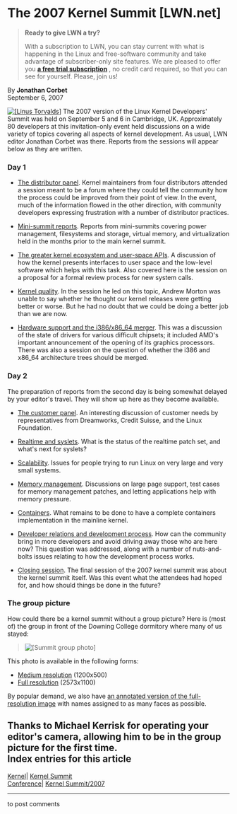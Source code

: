 # The 2007 Kernel Summit [LWN.net]

> **Ready to give LWN a try?**
> 
> With a subscription to LWN, you can stay current with what is happening in the Linux and free-software community and take advantage of subscriber-only site features. We are pleased to offer you **[a free trial subscription](https://lwn.net/Promo/nst-trial/claim)** , no credit card required, so that you can see for yourself. Please, join us! 

By **Jonathan Corbet**  
September 6, 2007 

[![\[Linus Torvalds\]](https://static.lwn.net/images/conf/lce2007/lt-sm.jpg)](/Articles/248282/) The 2007 version of the Linux Kernel Developers' Summit was held on September 5 and 6 in Cambridge, UK. Approximately 80 developers at this invitation-only event held discussions on a wide variety of topics covering all aspects of kernel development. As usual, LWN editor Jonathan Corbet was there. Reports from the sessions will appear below as they are written. 

### Day 1

  * [The distributor panel](/Articles/248195/). Kernel maintainers from four distributors attended a session meant to be a forum where they could tell the community how the process could be improved from their point of view. In the event, much of the information flowed in the other direction, with community developers expressing frustration with a number of distributor practices. 

  * [Mini-summit reports](/Articles/248343/). Reports from mini-summits covering power management, filesystems and storage, virtual memory, and virtualization held in the months prior to the main kernel summit. 

  * [The greater kernel ecosystem and user-space APIs](/Articles/248376/). A discussion of how the kernel presents interfaces to user space and the low-level software which helps with this task. Also covered here is the session on a proposal for a formal review process for new system calls. 

  * [Kernel quality](/Articles/248388/). In the session he led on this topic, Andrew Morton was unable to say whether he thought our kernel releases were getting better or worse. But he had no doubt that we could be doing a better job than we are now. 

  * [Hardware support and the i386/x86_64 merger](/Articles/248400/). This was a discussion of the state of drivers for various difficult chipsets; it included AMD's important announcement of the opening of its graphics processors. There was also a session on the question of whether the i386 and x86_64 architecture trees should be merged. 




### Day 2

The preparation of reports from the second day is being somewhat delayed by your editor's travel. They will show up here as they become available. 

  * [The customer panel](/Articles/248878/). An interesting discussion of customer needs by representatives from Dreamworks, Credit Suisse, and the Linux Foundation. 

  * [Realtime and syslets](http://lwn.net/Articles/248929/). What is the status of the realtime patch set, and what's next for syslets? 

  * [Scalability](http://lwn.net/Articles/248931/). Issues for people trying to run Linux on very large and very small systems. 

  * [Memory management](/Articles/249054/). Discussions on large page support, test cases for memory management patches, and letting applications help with memory pressure. 

  * [Containers](/Articles/249080/). What remains to be done to have a complete containers implementation in the mainline kernel. 

  * [Developer relations and development process](/Articles/249104/). How can the community bring in more developers and avoid driving away those who are here now? This question was addressed, along with a number of nuts-and-bolts issues relating to how the development process works. 

  * [Closing session](/Articles/249123/). The final session of the 2007 kernel summit was about the kernel summit itself. Was this event what the attendees had hoped for, and how should things be done in the future? 




### The group picture

How could there be a kernel summit without a group picture? Here is (most of) the group in front of the Downing College dormitory where many of us stayed: 

> ![\[Summit group photo\]](https://static.lwn.net/images/conf/lce2007/SummitGroup500.jpg)

This photo is available in the following forms: 

  * [Medium resolution](/Articles/248889/) (1200x500) 
  * [Full resolution](/Articles/248890/) (2573x1100) 



By popular demand, we also have [an annotated version of the full-resolution image](/Articles/248891/) with names assigned to as many faces as possible. 

Thanks to Michael Kerrisk for operating your editor's camera, allowing him to be in the group picture for the first time.  
Index entries for this article  
---  
[Kernel](/Kernel/Index)| [Kernel Summit](/Kernel/Index#Kernel_Summit)  
[Conference](/Archives/ConferenceIndex/)| [Kernel Summit/2007](/Archives/ConferenceIndex/#Kernel_Summit-2007)  
  


* * *

to post comments 
